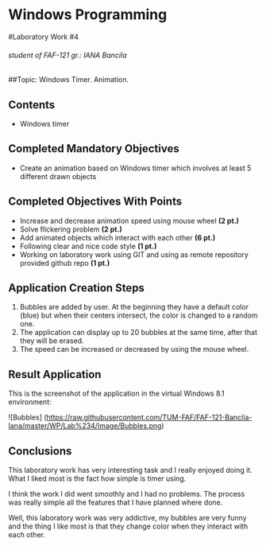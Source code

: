 Windows Programming
=====================
#Laboratory Work #4
###### student of FAF-121 gr.: IANA Bancila

##Topic: Windows Timer. Animation.

Contents
--------
* Windows timer

Completed Mandatory Objectives
--------------------
* Create an animation based on Windows timer which involves at least 5 different drawn objects

Completed Objectives With Points
-----------------------------------
* Increase and decrease animation speed using mouse wheel **(2 pt.)**
*	Solve flickering problem **(2 pt.)**
*	Add animated objects which interact with each other **(6 pt.)**
*	Following clear and nice code style **(1 pt.)**
*	Working on laboratory work using GIT and using as remote repository provided github repo **(1 pt.)**


Application Creation Steps
--------------------------
1.	Bubbles are added by user. At the beginning they have a default color (blue) but when their centers intersect, the color is changed to a random one.  
2.	The application can display up to 20 bubbles at the same time, after that they will be erased.
3.	The speed can be increased or decreased by using the mouse wheel.



Result Application
------------------
This is the screenshot of the application in the virtual Windows 8.1 environment: 

![Bubbles] (https://raw.githubusercontent.com/TUM-FAF/FAF-121-Bancila-Iana/master/WP/Lab%234/Image/Bubbles.png)

Conclusions
-----------

This laboratory work has very interesting task and I really enjoyed doing it. What I liked most is the fact how simple is timer using.

I think the work I did went smoothly and I had no problems. The process was really simple all the features that I have planned where done.

Well, this laboratory work was very addictive, my bubbles are very funny and the thing I like most is that they change color when they interact with each other.



